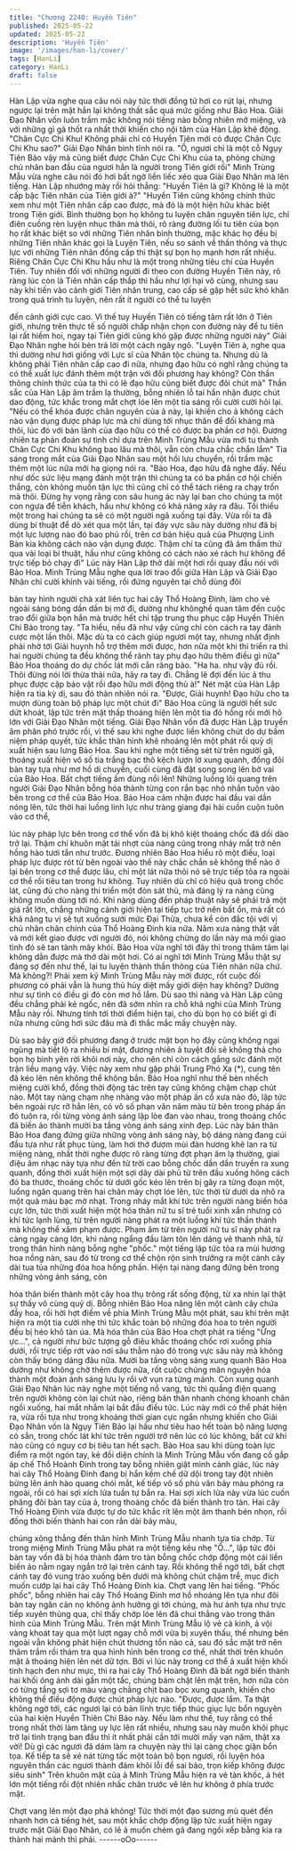 ```yaml
---
title: "Chương 2240: Huyền Tiên"
published: 2025-05-22
updated: 2025-05-22
description: 'Huyền Tiên'
image: '/images/han-li/cover/'
tags: [HanLi]
category: HanLi
draft: false
---
```


Hàn Lập vừa nghe qua câu nói này tức thời đồng tử hơi co rút lại,
nhưng ngược lại trên mặt hắn lại không thất sắc quá mức giống
như Bảo Hoa.
Giải Đạo Nhân vốn luôn trầm mặc không nói tiếng nào bỗng nhiên
mở miệng, và với những gì gã thốt ra nhất thời khiến cho nội tâm
của Hàn Lập khẽ động.
"Chân Cực Chi Khu! Không phải chỉ có Huyền Tiên mới có được
Chân Cực Chi Khu sao?" Giải Đạo Nhân bình tĩnh nói ra.
"Ồ, ngươi chỉ là một cỗ Ngụy Tiên Bảo vậy mà cũng biết được
Chân Cực Chi Khu của ta, phỏng chừng chủ nhân ban đầu của
ngươi hẳn là người trong Tiên giới rồi" Minh Trùng Mẫu vừa nghe
câu nói đó hơi bất ngờ liền liếc xéo qua Giải Đạo Nhân mà lên
tiếng.
Hàn Lập nhướng mày rồi hỏi thẳng: "Huyền Tiên là gì? Không lẽ
là một cấp bậc Tiên nhân của Tiên giới à?"
"Huyền Tiên cũng không chính thức xem như một Tiên nhân cấp
cao được, mà đó là một hiện hữu khác biệt trong Tiên giới. Bình
thường bọn họ không tu luyện chân nguyên tiên lực, chỉ điên
cuồng rèn luyện nhục thân mà thôi, rõ ràng đường lối tu tiên của
bọn họ rất khác biệt so với những Tiên nhân bình thường, mặc
khác họ đều bị những Tiên nhân khác gọi là Luyện Tiên, nếu so
sánh về thần thông và thực lực với những Tiên nhân đồng cấp thì
thật sự bọn họ mạnh hơn rất nhiều. Riêng Chân Cực Chi Khu hầu
như là một trong những tiêu chí của Huyền Tiên. Tuy nhiên đối với
những người đi theo con đường Huyền Tiên này, rõ ràng lúc còn
là Tiên nhân cấp thấp thì hầu như lợi hại vô cùng, nhưng sau này
khi tiến vào cảnh giới Tiên nhân trung, cao cấp sẽ gặp hết sức
khó khăn trong quá trình tu luyện, nên rất ít người có thể tu luyện

đến cảnh giới cực cao. Vì thế tuy Huyền Tiên có tiếng tăm rất lớn
ở Tiên giới, nhưng trên thực tế số người chấp nhận chọn con
đường này để tu tiên lại rất hiếm hoi, ngay tại Tiên giới cũng khó
gặp được những người này" Giải Đạo Nhân nghe hỏi bèn trả lời
một cách ngây ngô.
"Luyện Tiên à, nghe qua thì dường như hơi giống với Lực sĩ của
Nhân tộc chúng ta. Nhưng dù là không phải Tiên nhân cấp cao đi
nữa, nhưng đạo hữu có nghĩ rằng chúng ta có thể xuất lực đánh
thêm một trận với đối phương hay không? Còn thần thông chính
thức của ta thì có lẽ đạo hữu cũng biết được đôi chút mà" Thần
sắc của Hàn Lập âm trầm lạ thường, bỗng nhiên lỗ tai hắn nhận
được chút dao động, tức khắc trong mắt chợt lóe lên một tia sáng
rồi cười cười hỏi lại.
"Nếu có thể khóa được chân nguyên của ả này, lại khiến cho ả
không cách nào vận dụng được pháp lực mà chỉ dùng tới nhục
thân để đối kháng mà thôi, lúc đó với bản lãnh của đạo hữu có thể
có được ba phần cơ hội. Đương nhiên ta phán đoán sự tình chỉ
dựa trên Minh Trùng Mẫu vừa mới tu thành Chân Cực Chi Khu
không bao lâu mà thôi, vẫn còn chưa chắc chắn lắm" Tia sáng
trong mắt của Giải Đạo Nhân sau một hồi lưu chuyển, rồi trầm
mặc thêm một lúc nữa mới hạ giọng nói ra.
"Bảo Hoa, đạo hữu đã nghe đấy. Nếu như dốc sức liệu mạng
đánh một trận thì chúng ta có ba phần cơ hội chiến thắng, còn
không muốn tận lực thì cũng chỉ có thể tách riêng ra chạy trốn mà
thôi. Đừng hy vọng rằng con sâu hung ác này lại ban cho chúng
ta một con ngựa để tiễn khách, hầu như không có khả năng xảy
ra đâu. Tối thiểu một trong hai chúng ta sẽ có một người ngã
xuống tại đây. Vừa rồi ta đã dùng bí thuật để dò xét qua một lần,
tại đáy vực sâu này dường như đã bị một lực lượng nào đó bao
phủ rồi, trên cơ bản hiệu quả của Phượng Linh Bàn kia không
cách nào vận dụng được. Thậm chí ta cũng đã âm thầm thử qua
vài loại bí thuật, hầu như cũng không có cách nào xé rách hư
không để trực tiếp bỏ chạy đi" Lúc này Hàn Lập thở dài một hơi
rồi quay đầu nói với Bảo Hoa.
Minh Trùng Mẫu nghe qua lời trao đổi giữa Hàn Lập và Giải Đạo
Nhân chỉ cười khỉnh vài tiếng, rồi đứng nguyên tại chỗ dùng đôi

bàn tay hình người chà xát liên tục hai cây Thổ Hoàng Đinh, làm
cho vẻ ngoài sáng bóng dần dần bị mờ đi, dường như khônghề
quan tâm đến cuộc trao đổi giữa bọn hắn mà trước hết chỉ tập
trung thu phục cặp Huyền Thiên Chi Bảo trong tay.
"Ta hiểu, nếu đã như vậy cũng chỉ còn cách ra tay đánh cược một
lần thôi. Mặc dù ta có cách giúp ngươi một tay, nhưng nhất định
phải nhờ tới Giải huynh hỗ trợ thêm mới được, hơn nữa một khi thi
triển ra thì hai người chúng ta đều không thể rảnh tay phụ đạo
hữu thêm điều gì nữa" Bảo Hoa thoáng do dự chốc lát mới cắn
răng bảo.
"Ha ha. như vậy đủ rồi. Thôi đừng nói lời thừa thải nữa, hãy ra tay
đi. Chẳng lẽ đợi đến lúc ả thu phục được cặp bảo vật rồi đạo hữu
mới động thủ à!" Nét mặt của Hàn Lập hiện ra tia kỳ dị, sau đó
thản nhiên nói ra.
"Được, Giải huynh! Đạo hữu cho ta mượn dùng toàn bộ pháp lực
một chút đi" Bảo Hoa cũng là người hết sức dứt khoát, lập tức
trên mặt thấp thoáng hiện lên một tia đỏ hồng rồi mới hô lớn với
Giải Đạo Nhân một tiếng.
Giải Đạo Nhân vốn đã được Hàn Lập truyền âm phân phó trước
rồi, vì thế sau khi nghe được liền không chút do dự bấm niệm
pháp quyết, tức khắc thân hình khẽ nhoáng lên một phát rồi quỷ
dị xuất hiện sau lưng Bảo Hoa.
Sau khi nghe một tiếng sét từ trên người gã, thoáng xuất hiện vô
số tia trắng bạc thô kệch lượn lờ xung quanh, đồng đôi bàn tay
tựa như mơ hồ di chuyển, cuối cùng đã đặt song song lên bờ vai
của Bảo Hoa.
Bất chợt tiếng ầm đùng nổi lên!
Những luồng lôi quang trên người Giải Đạo Nhân bỗng hóa thành
từng con rắn bạc nhỏ nhắn tuôn vào bên trong cơ thể của Bảo
Hoa.
Bảo Hoa cảm nhận được hai đầu vai dần nóng lên, tức thời hai
luồng linh lực như tràng giang đại hải cuồn cuộn tuôn vào cơ thể,

lúc này pháp lực bên trong cơ thể vốn đã bị khô kiệt thoáng chốc
đã dồi dào trở lại.
Thậm chí khuôn mặt tái nhợt của nàng cũng trong nháy mắt trở
nên hồng hào tươi tắn như trước.
Đương nhiên Bảo Hoa hiểu rõ một điều, loại pháp lực được rót từ
bên ngoài vào thế này chắc chắn sẽ không thể nào ở lại bên trong
cơ thể được lâu, chỉ một lát nữa thôi nó sẽ trực tiếp tỏa ra ngoài
cơ thể rồi tiêu tan trong hư không.
Tuy nhiên dù chỉ có hiệu quả trong chốc lát, cũng đủ cho nàng thi
triển một đòn sát thủ, mà đáng lý ra nàng cũng không muốn dùng
tới nó.
Khi nàng dùng đến pháp thuật này sẽ phải trả một giá rất lớn,
chẳng những cảnh giới hiện tại tiếp tục trở nên bất ổn, mà rất có
khả năng tu vị sẽ tụt xuống sưới mức Đại Thừa, chưa kể còn đắc
tội với vị chủ nhân chân chính của Thổ Hoàng Đinh kia nữa.
Năm xưa nàng thật vất vả mới kết giao được với người đó, nói
không chừng do lần này mà mối giao tình đó sẽ tan tành mây
khói.
Bảo Hoa vừa nghĩ tới đây thì trong thâm tâm lại không dằn được
mà thở dài một hơi.
Có ai nghĩ tới Minh Trùng Mẫu thật sự đáng sợ đến như thế, lại tu
luyện thành thần thông của Tiên nhân nữa chứ.
Mà không?! Phải xem kỹ Minh Trùng Mẫu này mới được, rốt cuộc
đối phương có phải vẫn là hung thủ hủy diệt mấy giới diện hay
không? Dường như sự tình có điều gì đó còn mơ hồ lắm.
Dù sao thì nàng và Hàn Lập cũng đều chẳng phải kẻ ngốc, nên
đã sớm nhìn ra chỗ khả nghi của Minh Trùng Mẫu này rồi.
Nhưng tính tới thời điểm hiện tại, cho dù bọn họ có biết gì đi nữa
nhưng cũng hơi sức đâu mà đi thắc mắc mấy chuyện này.

Dù sao bây giờ đối phương đang ở trước mặt bọn họ đây cũng
không ngại ngùng mà tiết lộ ra nhiều bí mật, đương nhiên ả tuyệt
đối sẽ không thả cho bọn họ bình yên rời khỏi nơi này, cho nên
chỉ còn cách gắng sức đánh một trận liều mạng vậy.
Việc này xem như gặp phải Trung Phó Xa (*), cung tên đã kéo lên
nên không thể không bắn.
Bảo Hoa nghĩ như thế bèn nhếch miệng cười khổ, đồng thời động
tác trên tay cũng không chậm chạp chút nào.
Một tay nàng chạm nhẹ nhàng vào một pháp ấn cổ xưa nào đó,
lập tức bên ngoài rực rỡ hẳn lên, có vô số phạn văn năm màu từ
bên trong pháp ấn đó tuôn ra, rồi từng vòng ánh sáng lập lòe đan
vào nhau, trong thoáng chốc đã biến ảo thành mười ba tầng vòng
ánh sáng xinh đẹp.
Lúc này bản thân Bảo Hoa đang đứng giữa những vòng ánh sáng
này, bộ dáng nàng đang cúi đầu tựa như rất phục tùng, làm hơi
thở đượm mùi đàn hương khẽ lan ra từ miệng nàng, nhất thời
nghe được rõ ràng từng đợt phạn âm lạ thường, giai điệu âm
nhạc này tựa như đến từ trời cao bỗng chốc dần dần truyền ra
xung quanh, đồng thời xuất hiện một sợi dây dài phủ từ trên đầu
xuống hông cách đó ba thước, thoáng chốc từ dưới gốc kéo lên
trên bị gãy ra từng đoạn một, luồng ngân quang trên hai chân
mày chợt lóe lên, tức thời từ dưới da nhô ra một quả màu bạc mờ
nhạt.
Trong nháy mắt khí tức trên người nàng biến hóa cực lớn, tức
thời xuất hiện một hóa thân nữ tu sĩ trẻ tuổi xinh xắn nhưng có khí
tức lạnh lùng, từ trên người nàng phát ra một luồng khí tức thần
thánh mà không thể xâm phạm được.
Phạm âm từ trên người nữ tu sĩ này phát ra càng ngày càng lớn,
khi nàng ngẩng đầu làm tôn lên dáng vẻ thanh nhã, từ trong thân
hình nàng bỗng nghe "phốc." một tiếng lập tức tỏa ra mùi hương
hoa nồng nàn, sau đó từ trong cơ thể chộn rộn sinh trưởng ra một
cành cây dài tua tủa những đóa hoa hồng phấn.
Hiện tại nàng đang đứng bên trong những vòng ánh sáng, còn

hóa thân biến thành một cây hoa thụ trông rất sống động, từ xa
nhìn lại thật sự thấy vô cùng quỷ dị.
Bỗng nhiên Bảo Hoa nâng lên một cành cây chứa đầy hoa, rồi hời
hợt điểm về phía Minh Trùng Mẫu một phát, sau khi trên mặt hiện
ra một tia cười nhẹ thì tức khắc toàn bộ những đóa hoa to trên
người đều bị héo khô tàn úa.
Mà hóa thân của Bảo Hoa chợt phát ra tiếng "Ừng ực...", cả
người như bức tượng gỗ điêu khắc thoáng chốc rơi xuống phía
dưới, rồi trực tiếp rớt vào nơi sâu thẳm nào đó trong vực sâu này
mà không còn thấy bóng dáng đâu nữa.
Mười ba tầng vòng sáng xung quanh Bảo Hoa dường như không
chờ thêm được nữa, rốt cuộc chúng mãn nguyện hóa thành một
đoàn ánh sáng lưu ly rồi vỡ vụn ra từng mảnh.
Còn xung quanh Giải Đạo Nhân lúc này nghe một tiếng nổ vang,
tức thì quầng điện quang trên người không còn lại chút nào, riêng
bản thân nhanh chóng khoanh chân ngồi xuống, hai mắt nhắm lại
bắt đầu điều tức.
Lúc này mới có thể phát hiện ra, vừa rồi tựa như trong khoảng
thời gian cực ngắn nhưng khiến cho Giải Đạo Nhân vốn là Ngụy
Tiên Bảo lại hầu như tiêu hao hết toàn bộ năng lượng có sẳn,
trong chốc lát khí tức trên người trở nên lúc có lúc không, bất cứ
khi nào cũng có nguy cơ bị tiêu tan hết sạch.
Bảo Hoa sau khi dùng toàn lực điểm ra một ngón tay, kẻ đối diện
chính là Minh Trùng Mẫu vốn đang cố gắp áp chế Thổ Hoành
Đinh trong tay bỗng nhiên giật mình cảnh giác, lúc này hai cây
Thổ Hoàng Đinh đang bị hắn kềm chế dữ dội trong tay đột nhiên
bừng lên ánh hào quang chói mắt, kế tiếp vô số phù văn bảy màu
phóng ra ngoài, rồi có hai sợi xích lửa tuần tự bắn ra.
Hai sợi xích lửa này vừa lúc cuốn phăng đôi bàn tay của ả, trong
thoáng chốc đã biến thành tro tàn.
Hai cây Thổ Hoàng Đinh vừa được tự do tức khắc rít lên một âm
thanh bén nhọn, rồi đồng thời biến thành hai con rắn dài bảy màu,

chúng xông thẳng đến thân hình Minh Trùng Mẫu nhanh tựa tia
chớp.
Từ trong miệng Minh Trùng Mẫu phát ra một tiếng kêu nhẹ "Ồ...",
lập tức đôi bàn tay vốn đã bị hóa thành đám tro tàn bỗng chốc
chớp động một cái liền biến ảo nằm ngay ngắn trở lại trên cánh
tay. Rồi không thể ngờ tới, bất chợt cánh tay đó vung trảo xuống
bên dưới mà không chút chậm trễ, mục đích muốn cướp lại hai
cây Thổ Hoàng Đinh kia.
Chợt vang lên hai tiếng. "Phốc phốc", bỗng nhiên hai cây Thổ
Hoàng Đinh mơ hồ nhoáng lên tựa như đôi bàn tay ngăn cản nọ
không ảnh hưởng gì tới chúng, mà hư ảnh tựa như trực tiếp
xuyên thủng qua, chỉ thấy chớp lóe lên đã chui thẳng vào trong
thân hình của Minh Trùng Mẫu.
Trên mặt Minh Trùng Mẫu lộ vẻ cả kinh, ả vội vàng khoát tay qua
một lượt ngay chỗ mới vừa bị xuyên thấu, thế nhưng bên ngoài
vẫn không phát hiện chút thương tổn nào cả, sau đó sắc mặt trở
nên thâm trầm rồi thám tra qua hình hình bên trong cơ thể, nhất
thời trên khuôn mặt ả thoáng hiện lên nét dữ tợn.
Bởi vì lúc này trong cơ thể ả xuất hiện khối tinh hạch đen như
mực, thì ra hai cây Thổ Hoàng Đinh đã bất ngờ biến thành hai
khối óng ánh dài gần một tấc, chúng bám chặt lên mặt trên, hơn
nữa còn có từng tầng sợi tơ màu vàng chằng chịt bao bọc xung
quanh, khiến cho không thể điều động được chút pháp lực nào.
"Được, được lắm. Ta thật không ngờ tới, các ngươi lại có bản lĩnh
trực tiếp thúc giục lực bổn nguyên của hai kiện Huyền Thiên Chi
Bảo này. Nếu làm như thế, tuy rằng có thể trong nhất thời làm
tăng uy lực lên rất nhiều, nhưng sau này muốn khôi phục trở lại
tình trạng ban đầu thì ít nhất phải cần tới mười mấy vạn năm, thật
xa vời! Dù gì các ngươi đã dám làm ra chuyện này thì lại càng
chọc giận bổn tọa. Kế tiếp ta sẽ xé nát từng tấc một toàn bộ bọn
ngươi, rồi luyện hóa nguyên thần các ngươi thành đám khôi lỗi để
sai bảo, trọn kiếp không được siêu sinh" Trên khuôn mặt của ả
Minh Trùng Mẫu hiện ra vẻ tàn khốc, ả hét lớn một tiếng rồi đột
nhiên nhấc chân trước vẽ lên hư không ở phía trước mặt.

Chợt vang lên một đạo phá không!
Tức thời một đạo sương mù quét đến nhanh hơn cả tiếng hét,
sau một khắc chớp động lập tức xuất hiện ngay trước mặt Giải
Đạo Nhân, có lẽ ả muốn chém gã đang ngồi xếp bằng kia ra
thành hai mảnh thì phải.
------oOo------
